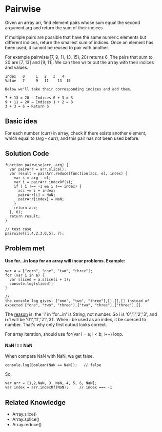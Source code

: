 # Pairwise

Given an array arr, find element pairs whose sum equal the second argument arg and return the sum of their indices.

If multiple pairs are possible that have the same numeric elements but different indices, return the smallest sum of indices. Once an element has been used, it cannot be reused to pair with another.

For example pairwise([7, 9, 11, 13, 15], 20) returns 6. The pairs that sum to 20 are [7, 13] and [9, 11]. We can then write out the array with their indices and values.
```
Index	0	  1	  2	  3	  4
Value	7	  9	  11	13	15

Below we'll take their corresponding indices and add them.

7 + 13 = 20 → Indices 0 + 3 = 3
9 + 11 = 20 → Indices 1 + 2 = 3
3 + 3 = 6 → Return 6
```

## Basic idea

For each number (curr) in array, check if there exists another element, which equal to (arg - curr), and this pair has not been used before.


## Solution Code
```
function pairwise(arr, arg) {
  var pairArr = arr.slice();
  var result = pairArr.reduce(function(acc, el, index) {
    var s = arg - el;
    var i = pairArr.indexOf(s);
    if ( i !== -1 && i !== index) {
      acc += i + index;
      pairArr[i] = NaN;
      pairArr[index] = NaN;
    }
    return acc;
  }, 0);
  return result;
}

// test case
pairwise([1,4,2,3,0,5], 7);
```

## Problem met
#### Use for...in loop for an array will incur problems. Example:
```
var a = ["zero", "one", "two", "three"];
for (var i in a) {
  var sliced = a.slice(i + 1);
  console.log(sliced);
}

//
the console log gives: ["one", "two", "three"],[],[],[] instead of expected ["one", "two", "three"],["two", "three"],["three"],[].
```
The [reason](http://stackoverflow.com/questions/41821005/javascript-use-array-slice-in-a-loop-and-not-work-as-expected) is:
the 'i' in 'for...in' is String, not number. So i is '0','1','2','3', and i+1 will be '01','11','21','31'. When i be used as an index, it be coerced to number. That's why only first output looks correct.

For array iteration, should use for(var i = a; i < b; i++) loop.

#### NaN !== NaN
When compare NaN with NaN, we get false. 
```
console.log(Boolean(NaN == NaN));   // false
```
So,
```
var arr = [1,2,NaN, 3, NaN, 4, 5, 6, NaN];
var index = arr.indexOf(NaN);     // index === -1
```

## Related Knowledge
- Array.slice()
- Array.splice()
- Array.reduce()
